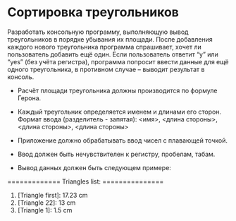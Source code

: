 # Сортировка треугольников
Разработать консольную программу, выполняющую вывод треугольников в порядке убывания
их площади. После добавления каждого нового треугольника программа спрашивает, хочет ли
пользователь добавить ещё один. Если пользователь ответит “y” или “yes” (без учёта регистра),
программа попросит ввести данные для ещё одного треугольника, в противном случае – выводит
результат в консоль.

- Расчёт площади треугольника должны производится по формуле Герона.

- Каждый треугольник определяется именем и длинами его сторон.
Формат ввода (разделитель - запятая): &lt;имя&gt;, &lt;длина стороны&gt;, &lt;длина стороны&gt;, &lt;длина стороны&gt;
- Приложение должно обрабатывать ввод чисел с плавающей точкой.
- Ввод должен быть нечувствителен к регистру, пробелам, табам.
- Вывод данных должен быть следующем примере:

============= Triangles list: ===============
1. [Triangle first]: 17.23 сm
2. [Triangle 22]: 13 cm
3. [Triangle 1]: 1.5 cm
